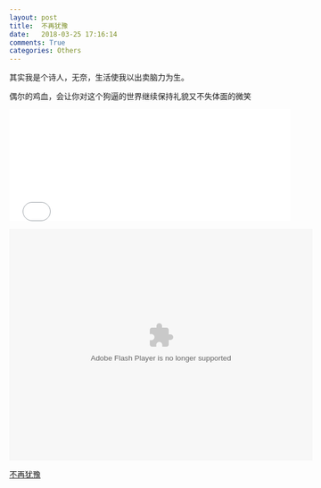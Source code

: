 ```yaml
---
layout: post
title:  不再犹豫
date:   2018-03-25 17:16:14
comments: True
categories: Others
---
```


其实我是个诗人，无奈，生活使我以出卖脑力为生。

偶尔的鸡血，会让你对这个狗逼的世界继续保持礼貌又不失体面的微笑

<iframe src="//www.bilibili.com/blackboard/player.html?aid=20687919" width="100%" height="200px" frameborder="no" scrolling="no"></iframe>

<embed height="415" width="544" quality="high" allowfullscreen="true" type="application/x-shockwave-flash" src="//static.hdslb.com/miniloader.swf" flashvars="aid=20687919&p=1"></embed>

<a href="https://www.bilibili.com/video/av20687919">不再犹豫</a>